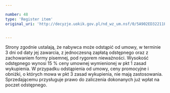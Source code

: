 ```yaml
---

number: 48
type: 'Register item'
original_uri: 'http://decyzje.uokik.gov.pl/nd_wz_um.nsf/0/5A902ED32211FE2CC12572DD003293DC?OpenDocument'


---
```


Strony zgodnie ustalają, że nabywca może odstąpić od umowy, w terminie 3 dni od daty jej zawarcia, z jednoczesną zapłatą odstępnego oraz z zachowaniem formy pisemnej, pod rygorem nieważności. Wysokość odstępnego wynosi 15 % ceny umownej wymienionej w pkt 1 zasad wykupienia. W przypadku odstąpienia od umowy, ceny promocyjne i obniżki, o których mowa w pkt 3 zasad wykupienia, nie mają zastosowania. Sprzedającemu przysługuje prawo do zaliczenia dokonanych już wpłat na poczet odstępnego.
